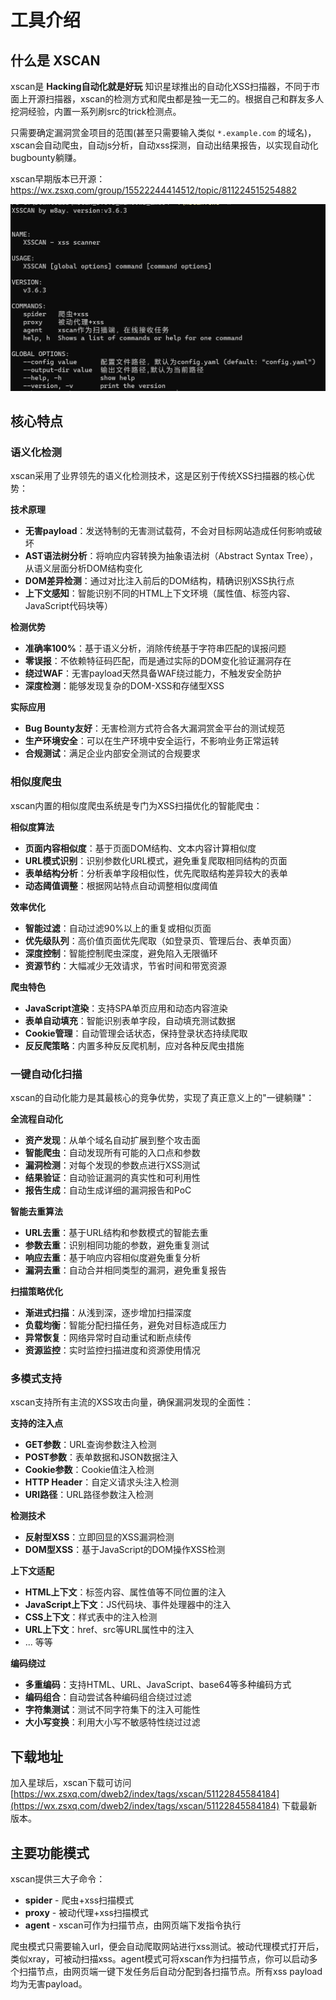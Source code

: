 # 工具介绍

## 什么是 XSCAN

xscan是 **Hacking自动化就是好玩** 知识星球推出的自动化XSS扫描器，不同于市面上开源扫描器，xscan的检测方式和爬虫都是独一无二的。根据自己和群友多人挖洞经验，内置一系列刷src的trick检测点。

只需要确定漏洞赏金项目的范围(甚至只需要输入类似 `*.example.com` 的域名)，xscan会自动爬虫，自动js分析，自动xss探测，自动出结果报告，以实现自动化bugbounty躺赚。

xscan早期版本已开源：https://wx.zsxq.com/group/15522244414512/topic/811224515254882

![image-20250717234050591](./assets/image-20250717234050591.png)



## 核心特点

### 语义化检测

xscan采用了业界领先的语义化检测技术，这是区别于传统XSS扫描器的核心优势：

**技术原理**  
- **无害payload**：发送特制的无害测试载荷，不会对目标网站造成任何影响或破坏
- **AST语法树分析**：将响应内容转换为抽象语法树（Abstract Syntax Tree），从语义层面分析DOM结构变化
- **DOM差异检测**：通过对比注入前后的DOM结构，精确识别XSS执行点
- **上下文感知**：智能识别不同的HTML上下文环境（属性值、标签内容、JavaScript代码块等）

**检测优势**  
- **准确率100%**：基于语义分析，消除传统基于字符串匹配的误报问题
- **零误报**：不依赖特征码匹配，而是通过实际的DOM变化验证漏洞存在
- **绕过WAF**：无害payload天然具备WAF绕过能力，不触发安全防护
- **深度检测**：能够发现复杂的DOM-XSS和存储型XSS

**实际应用**  

- **Bug Bounty友好**：无害检测方式符合各大漏洞赏金平台的测试规范
- **生产环境安全**：可以在生产环境中安全运行，不影响业务正常运转
- **合规测试**：满足企业内部安全测试的合规要求

### 相似度爬虫

xscan内置的相似度爬虫系统是专门为XSS扫描优化的智能爬虫：

**相似度算法**  
- **页面内容相似度**：基于页面DOM结构、文本内容计算相似度
- **URL模式识别**：识别参数化URL模式，避免重复爬取相同结构的页面
- **表单结构分析**：分析表单字段相似性，优先爬取结构差异较大的表单
- **动态阈值调整**：根据网站特点自动调整相似度阈值

**效率优化**  
- **智能过滤**：自动过滤90%以上的重复或相似页面
- **优先级队列**：高价值页面优先爬取（如登录页、管理后台、表单页面）
- **深度控制**：智能控制爬虫深度，避免陷入无限循环
- **资源节约**：大幅减少无效请求，节省时间和带宽资源
 
**爬虫特色**  
- **JavaScript渲染**：支持SPA单页应用和动态内容渲染
- **表单自动填充**：智能识别表单字段，自动填充测试数据
- **Cookie管理**：自动管理会话状态，保持登录状态持续爬取
- **反反爬策略**：内置多种反反爬机制，应对各种反爬虫措施

### 一键自动化扫描

xscan的自动化能力是其最核心的竞争优势，实现了真正意义上的"一键躺赚"：

**全流程自动化**  
- **资产发现**：从单个域名自动扩展到整个攻击面
- **智能爬虫**：自动发现所有可能的入口点和参数
- **漏洞检测**：对每个发现的参数点进行XSS测试
- **结果验证**：自动验证漏洞的真实性和可利用性
- **报告生成**：自动生成详细的漏洞报告和PoC

**智能去重算法**  
- **URL去重**：基于URL结构和参数模式的智能去重
- **参数去重**：识别相同功能的参数，避免重复测试
- **响应去重**：基于响应内容相似度避免重复分析
- **漏洞去重**：自动合并相同类型的漏洞，避免重复报告

**扫描策略优化**  
- **渐进式扫描**：从浅到深，逐步增加扫描深度
- **负载均衡**：智能分配扫描任务，避免对目标造成压力
- **异常恢复**：网络异常时自动重试和断点续传
- **资源监控**：实时监控扫描进度和资源使用情况

### 多模式支持

xscan支持所有主流的XSS攻击向量，确保漏洞发现的全面性：

**支持的注入点**  
- **GET参数**：URL查询参数注入检测
- **POST参数**：表单数据和JSON数据注入
- **Cookie参数**：Cookie值注入检测
- **HTTP Header**：自定义请求头注入检测
- **URI路径**：URL路径参数注入检测

**检测技术**  
- **反射型XSS**：立即回显的XSS漏洞检测
- **DOM型XSS**：基于JavaScript的DOM操作XSS检测

**上下文适配**  
- **HTML上下文**：标签内容、属性值等不同位置的注入
- **JavaScript上下文**：JS代码块、事件处理器中的注入
- **CSS上下文**：样式表中的注入检测
- **URL上下文**：href、src等URL属性中的注入
- ... 等等

**编码绕过**  
- **多重编码**：支持HTML、URL、JavaScript、base64等多种编码方式
- **编码组合**：自动尝试各种编码组合绕过过滤
- **字符集测试**：测试不同字符集下的注入可能性
- **大小写变换**：利用大小写不敏感特性绕过过滤





## 下载地址

加入星球后，xscan下载可访问 [https://wx.zsxq.com/dweb2/index/tags/xscan/51122845584184](https://wx.zsxq.com/dweb2/index/tags/xscan/51122845584184) 下载最新版本。

## 主要功能模式

xscan提供三大子命令：

- **spider** - 爬虫+xss扫描模式
- **proxy** - 被动代理+xss扫描模式
- **agent** - xscan可作为扫描节点，由网页端下发指令执行

爬虫模式只需要输入url，便会自动爬取网站进行xss测试。被动代理模式打开后，类似xray，可被动扫描xss。agent模式可将xscan作为扫描节点，你可以启动多个扫描节点，由网页端一键下发任务后自动分配到各扫描节点。所有xss payload均为无害payload。 

  